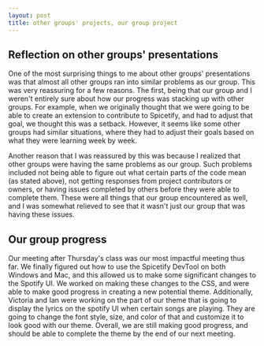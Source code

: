 ```yaml
---
layout: post
title: other groups' projects, our group project
---
```


## Reflection on other groups' presentations

One of the most surprising things to me about other groups' presentations was that almost all other groups ran into similar problems as our group. This was very reassuring for a few reasons. The first, being that our group and I weren't entirely sure about how our progress was stacking up with other groups. For example, when we originally thought that we were going to be able to create an extension to contribute to Spicetify, and had to adjust that goal, we thought this was a setback. However, it seems like some other groups had similar situations, where they had to adjust their goals based on what they were learning week by week. 

<!--more-->

Another reason that I was reassured by this was because I realized that other groups were having the same problems as our group. Such problems included not being able to figure out what certain parts of the code mean (as stated above), not getting responses from project contributors or owners, or having issues completed by others before they were able to complete them. These were all things that our group encountered as well, and I was somewhat relieved to see that it wasn't just our group that was having these issues. 

## Our group progress

Our meeting after Thursday's class was our most impactful meeting thus far. We finally figured out how to use the Spicetify DevTool on both Windows and Mac, and this allowed us to make some significant changes to the Spotify UI. We worked on making these changes to the CSS, and were able to make good progress in creating a new potential theme. Additionally, Victoria and Ian were working on the part of our theme that is going to display the lyrics on the spotify UI when certain songs are playing. They are going to change the font style, size, and color of that and customize it to look good with our theme. Overall, we are still making good progress, and should be able to complete the theme by the end of our next meeting. 








